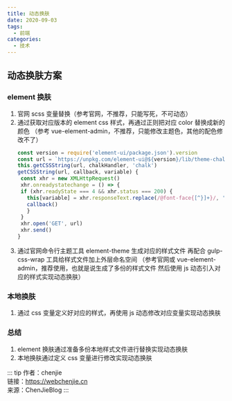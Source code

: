 ```yaml
---
title: 动态换肤
date: 2020-09-03
tags:
  - 前端
categories:
  - 技术
---
```


## 动态换肤方案

### element 换肤

1. 官网 scss 变量替换（参考官网，不推荐，只能写死，不可动态）
2. 通过获取对应版本的 element css 样式，再通过正则把对应 color 替换成新的颜色
   （参考 vue-element-admin，不推荐，只能修改主题色，其他的配色修改不了）
   ```js
   const version = require('element-ui/package.json').version
   const url = `https://unpkg.com/element-ui@${version}/lib/theme-chalk/index.css`
   this.getCSSString(url, chalkHandler, 'chalk')
   getCSSString(url, callback, variable) {
    const xhr = new XMLHttpRequest()
    xhr.onreadystatechange = () => {
    if (xhr.readyState === 4 && xhr.status === 200) {
      this[variable] = xhr.responseText.replace(/@font-face{[^}]+}/, '')
      callback()
      }
    }
    xhr.open('GET', url)
    xhr.send()
   }
   ```
3. 通过官网命令行主题工具 element-theme 生成对应的样式文件
   再配合 gulp-css-wrap 工具给样式文件加上外层命名空间
   （参考官网或 vue-element-admin，推荐使用，也就是说生成了多份的样式文件
   然后使用 js 动态引入对应的样式实现动态换肤）

### 本地换肤

1. 通过 css 变量定义好对应的样式，再使用 js 动态修改对应变量实现动态换肤

### 总结

1. element 换肤通过准备多份本地样式文件进行替换实现动态换肤
2. 本地换肤通过定义 css 变量进行修改实现动态换肤

::: tip
作者：chenjie <br>
链接：https://webchenjie.cn <br>
来源：ChenJieBlog
:::
